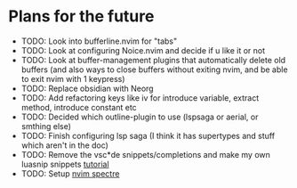 
# Plans for the future

- TODO: Look into bufferline.nvim for "tabs"
- TODO: Look at configuring Noice.nvim and decide if u like it or not
- TODO: Look at buffer-management plugins that automatically delete old buffers (and also ways to close buffers without exiting nvim, and be able to exit nvim with 1 keypress)
- TODO: Replace obsidian with Neorg
- TODO: Add refactoring keys like <leader>iv for introduce variable, extract method, introduce constant etc
- TODO: Decided which outline-plugin to use (lspsaga or aerial, or smthing else)
- TODO: Finish configuring lsp saga (I think it has supertypes and stuff which aren't in the doc)
- TODO: Remove the vsc*de snippets/completions and make my own luasnip snippets [tutorial](https://www.youtube.com/watch?v=FmHhonPjvvA)
- TODO: Setup [nvim spectre](https://github.com/nvim-pack/nvim-spectre)




